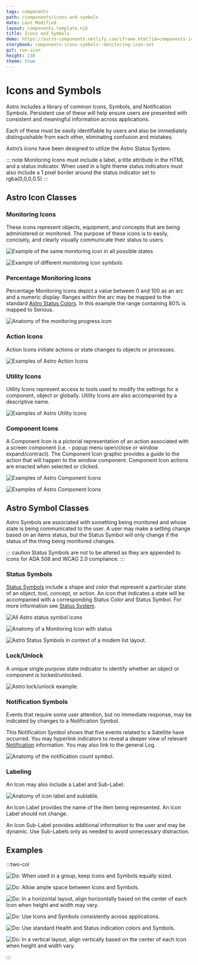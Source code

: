 ```yaml
---
tags: components
path: /components/icons-and-symbols
date: Last Modified
layout: components.template.njk
title: Icons and Symbols
demo: https://astro-components.netlify.com/iframe.html?id=components-icons-symbols--monitoring-icon-set
storybook: components-icons-symbols--monitoring-icon-set
git: rux-icon
height: 130
theme: true
---
```


# Icons and Symbols

Astro includes a library of common Icons, Symbols, and Notification Symbols. Persistent use of these will help ensure users are presented with consistent and meaningful information across applications.

Each of these must be easily identifiable by users and also be immediately distinguishable from each other, eliminating confusion and mistakes.

Astro’s icons have been designed to utilize the Astro Status System.

::: note
Monitoring Icons must include a label, a title attribute in the HTML and a status indicator. When used in a light theme status indicators must also include a 1 pixel border around the status indicator set to rgba(0,0,0,0.5)
:::

## Astro Icon Classes

### Monitoring Icons

These icons represent objects, equipment, and concepts that are being administered or monitored. The purpose of these icons is to easily, concisely, and clearly visually communicate their status to users.

![Example of the same monitoring icon in all possible states](/img/components/icons-monitoring-1.png "Example of the same monitoring icon in all possible states")

![Example of different monitoring icon symbols](/img/components/icons-monitoring-2.png "Example of different monitoring icon symbols")

### Percentage Monitoring Icons

Percentage Monitoring Icons depict a value between 0 and 100 as an arc and a numeric display. Ranges within the arc may be mapped to the standard [Astro Status Colors](/patterns/status-system). In this example the range containing 80% is mapped to Serious.

![Anatomy of the monitoring progress icon](/img/components/percentage-monitoring-graphic.png "Anatomy of the monitoring progress icon")

### Action Icons

Action Icons initiate actions or state changes to objects or processes.

![Examples of Astro Action Icons](/img/components/icons-action.png "Examples of Astro Action Icons")

### Utility Icons

Utility Icons represent access to tools used to modify the settings for a component, object or globally. Utility Icons are also accompanied by a descriptive name.

![Examples of Astro Utility Icons](/img/components/icons-utility.png "Examples of Astro Utility Icons")

### Component Icons

A Component Icon is a pictorial representation of an action associated with a screen component (i.e. - popup menu open/close or window expand/contract). The Component Icon graphic provides a guide to the action that will happen to the window component. Component Icon actions are enacted when selected or clicked.

![Examples of Astro Component Icons](/img/components/icons-component-1.png "Examples of Astro Component Icons")

![Examples of Astro Component Icons](/img/components/icons-component-2.png "Examples of Astro Component Icons")

## Astro Symbol Classes

Astro Symbols are associated with something being monitored and whose state is being communicated to the user. A user may make a setting change based on an items status, but the Status Symbol will only change if the status of the thing being monitored changes.

::: caution
Status Symbols are not to be altered as they are appended to icons for ADA 508 and WCAG 2.0 compliance.
:::

### Status Symbols

[Status Symbols](/components/status-symbol) include a shape and color that represent a particular state of an object, tool, concept, or action. An icon that indicates a state will be accompanied with a corresponding Status Color and Status Symbol. For more information see [Status System](/patterns/status-system).

![All Astro status symbol icons](/img/components/icons-status-symbols-1.png "All Astro status symbol icons")

![Anatomy of a Monitoring Icon with status](/img/components/icons-status-symbols-2.png "Anatomy of a Monitoring Icon with status")

![Astro Status Symbols in context of a modem list layout.](/img/components/icons-symbols-modems.png "Astro Status Symbols in context of a modem list layout.")

### Lock/Unlock

A unique single purpose state indicator to identify whether an object or component is locked/unlocked.

![Astro lock/unlock example.](/img/components/icons-lock-unlock.png "Astro lock/unlock example.")

### Notification Symbols

Events that require some user attention, but no immediate response, may be indicated by changes to a Notification Symbol.

This Notification Symbol shows that five events related to a Satellite have occurred. You may hyperlink indicators to reveal a deeper view of relevant [Notification](/patterns/notifications) information. You may also link to the general Log.

![Anatomy of the notification count symbol.](/img/components/notification-symbols.png "Anatomy of the notification count symbol.")

### Labeling

An Icon may also include a Label and Sub-Label.

![Anatomy of icon label and sublable.](/img/components/icons-labeling.png "Anatomy of icon label and sublable.")

An Icon Label provides the name of the item being represented. An Icon Label should not change.

An Icon Sub-Label provides additional information to the user and may be dynamic. Use Sub-Labels only as needed to avoid unnecessary distraction.

## Examples

:::two-col

![Do: When used in a group, keep Icons and Symbols equally sized.](/img/components/icons-do-1.png "Do: When used in a group, keep Icons and Symbols equally sized.")

![Do: Allow ample space between Icons and Symbols.](/img/components/icons-do-2.png "Do: Allow ample space between Icons and Symbols.")

![Do:  In a horizontal layout, align horizontally based on the center of each Icon when height and width may vary.](/img/components/icons-do-3.png "Do:  In a horizontal layout, align horizontally based on the center of each Icon when height and width may vary.")

![Do: Use Icons and Symbols consistently across applications.](/img/components/icons-do-4.png "Do: Use Icons and Symbols consistently across applications.")

![Do:  Use standard Health and Status indication colors and Symbols.](/img/components/icons-do-5.png "Do:  Use standard Health and Status indication colors and Symbols.")

![Do: In a vertical layout, align vertically based on the center of each Icon when height and width vary.](/img/components/icons-do-6.png "Do: In a vertical layout, align vertically based on the center of each Icon when height and width vary.")

:::


